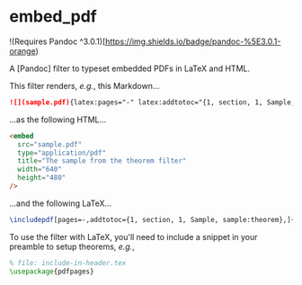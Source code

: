# embed_pdf

!(Requires Pandoc ^3.0.1)[https://img.shields.io/badge/pandoc-%5E3.0.1-orange)

A [Pandoc] filter to typeset embedded PDFs in LaTeX and HTML.

This filter renders, _e.g._, this Markdown...

```markdown
![](sample.pdf){latex:pages="-" latex:addtotoc="{1, section, 1, Sample, sample:theorem}" html:title="The sample from the theorem filter" html:width="640" html:height="480"}
```

...as the following HTML...

```html
<embed
  src="sample.pdf"
  type="application/pdf"
  title="The sample from the theorem filter"
  width="640"
  height="480"
/>
```

...and the following LaTeX...

```latex
\includepdf[pages=-,addtotoc={1, section, 1, Sample, sample:theorem},]{sample.pdf}
```

To use the filter with LaTeX, you'll need to include a snippet in your preamble to setup theorems, *e.g.*,

```latex
% file: include-in-header.tex
\usepackage{pdfpages}
```
